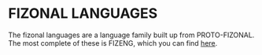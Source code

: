 # FIZONAL LANGUAGES #

The fizonal languages are a language family built up from PROTO-FIZONAL. The most complete of these is FIZENG, which you can find [here](fiz).
